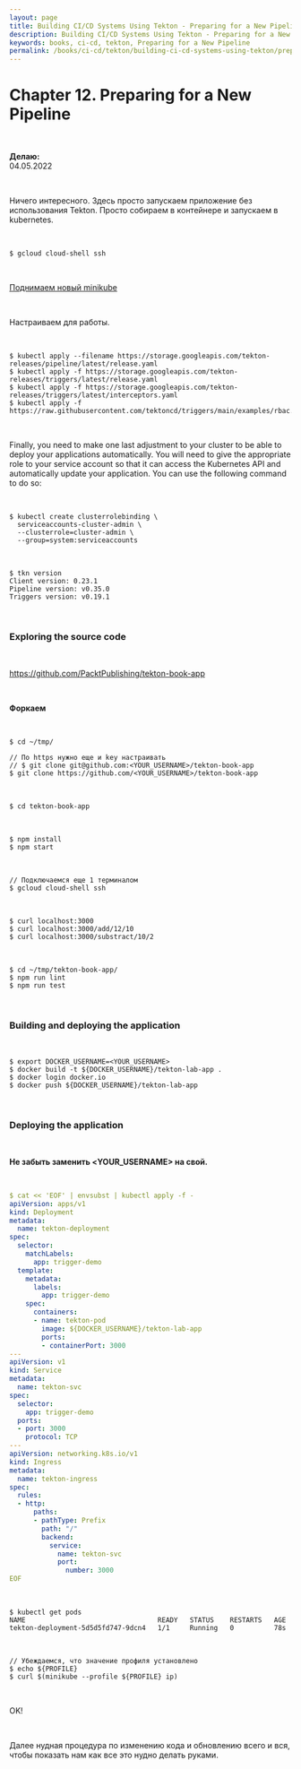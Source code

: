```yaml
---
layout: page
title: Building CI/CD Systems Using Tekton - Preparing for a New Pipeline
description: Building CI/CD Systems Using Tekton - Preparing for a New Pipeline
keywords: books, ci-cd, tekton, Preparing for a New Pipeline
permalink: /books/ci-cd/tekton/building-ci-cd-systems-using-tekton/preparing-for-a-new-pipeline/
---
```


# Chapter 12. Preparing for a New Pipeline

<br/>

**Делаю:**  
04.05.2022

<br/>

Ничего интересного. Здесь просто запускаем приложение без использования Tekton. Просто собираем в контейнере и запускаем в kubernetes.

<br/>

```
$ gcloud cloud-shell ssh
```

<br/>

[Поднимаем новый minikube](/tools/containers/kubernetes/minikube/setup/)

<br/>

Настраиваем для работы.

<br/>

```
$ kubectl apply --filename https://storage.googleapis.com/tekton-releases/pipeline/latest/release.yaml
$ kubectl apply -f https://storage.googleapis.com/tekton-releases/triggers/latest/release.yaml
$ kubectl apply -f https://storage.googleapis.com/tekton-releases/triggers/latest/interceptors.yaml
$ kubectl apply -f https://raw.githubusercontent.com/tektoncd/triggers/main/examples/rbac.yaml
```

<br/>

Finally, you need to make one last adjustment to your cluster to be able to deploy your applications automatically. You will need to give the appropriate role to your service account so that it can access the Kubernetes API and automatically update your application. You can use the following command to do so:

<br/>

```
$ kubectl create clusterrolebinding \
  serviceaccounts-cluster-admin \
  --clusterrole=cluster-admin \
  --group=system:serviceaccounts
```

<br/>

```
$ tkn version
Client version: 0.23.1
Pipeline version: v0.35.0
Triggers version: v0.19.1
```

<br/>

### Exploring the source code

<br/>

https://github.com/PacktPublishing/tekton-book-app

<br/>

**Форкаем**

<br/>

```
$ cd ~/tmp/

// По https нужно еще и key настраивать
// $ git clone git@github.com:<YOUR_USERNAME>/tekton-book-app
$ git clone https://github.com/<YOUR_USERNAME>/tekton-book-app
```

<br/>

```
$ cd tekton-book-app
```

<br/>

```
$ npm install
$ npm start
```

<br/>

```
// Подключаемся еще 1 терминалом
$ gcloud cloud-shell ssh
```

<br/>

```
$ curl localhost:3000
$ curl localhost:3000/add/12/10
$ curl localhost:3000/substract/10/2
```

<br/>

```
$ cd ~/tmp/tekton-book-app/
$ npm run lint
$ npm run test
```

<br/>

### Building and deploying the application

<br/>

```
$ export DOCKER_USERNAME=<YOUR_USERNAME>
$ docker build -t ${DOCKER_USERNAME}/tekton-lab-app .
$ docker login docker.io
$ docker push ${DOCKER_USERNAME}/tekton-lab-app
```

<br/>

### Deploying the application

<br/>

**Не забыть заменить <YOUR_USERNAME> на свой.**

<br/>

```yaml
$ cat << 'EOF' | envsubst | kubectl apply -f -
apiVersion: apps/v1
kind: Deployment
metadata:
  name: tekton-deployment
spec:
  selector:
    matchLabels:
      app: trigger-demo
  template:
    metadata:
      labels:
        app: trigger-demo
    spec:
      containers:
      - name: tekton-pod
        image: ${DOCKER_USERNAME}/tekton-lab-app
        ports:
        - containerPort: 3000
---
apiVersion: v1
kind: Service
metadata:
  name: tekton-svc
spec:
  selector:
    app: trigger-demo
  ports:
  - port: 3000
    protocol: TCP
---
apiVersion: networking.k8s.io/v1
kind: Ingress
metadata:
  name: tekton-ingress
spec:
  rules:
  - http:
      paths:
      - pathType: Prefix
        path: "/"
        backend:
          service:
            name: tekton-svc
            port:
              number: 3000
EOF
```

<br/>

```
$ kubectl get pods
NAME                                 READY   STATUS    RESTARTS   AGE
tekton-deployment-5d5d5fd747-9dcn4   1/1     Running   0          78s
```

<br/>

```
// Убеждаемся, что значение профиля установлено
$ echo ${PROFILE}
$ curl $(minikube --profile ${PROFILE} ip)
```

<br/>

OK!

<br/>

Далее нудная процедура по изменению кода и обновлению всего и вся, чтобы показать нам как все это нудно делать руками.
